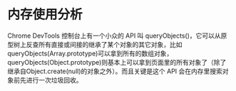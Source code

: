 # 内存使用分析

Chrome DevTools 控制台上有一个小众的 API 叫 queryObjects()，它可以从原型树上反查所有直接或间接的继承了某个对象的其它对象，比如 queryObjects(Array.prototype)可以拿到所有的数组对象，queryObjects(Object.prototype)则基本上可以拿到页面里的所有对象了（除了继承自Object.create(null)的对象之外）。而且关键是这个 API 会在内存里搜索对象前先进行一次垃圾回收。
